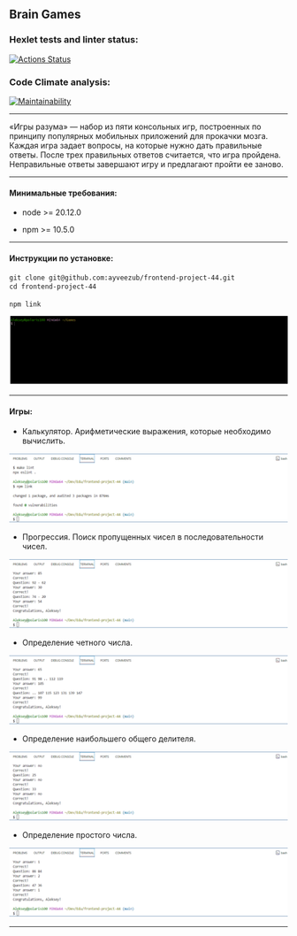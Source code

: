 ## Brain Games

### Hexlet tests and linter status:
[![Actions Status](https://github.com/ayveezub/frontend-project-44/actions/workflows/hexlet-check.yml/badge.svg)](https://github.com/ayveezub/frontend-project-44/actions)

### Code Climate analysis:
[![Maintainability](https://api.codeclimate.com/v1/badges/c1e87a34e0b7ed7e6862/maintainability)](https://codeclimate.com/github/ayveezub/frontend-project-44/maintainability)

---

«Игры разума» — набор из пяти консольных игр, построенных по принципу популярных мобильных приложений для прокачки мозга. Каждая игра задает вопросы, на которые нужно дать правильные ответы. После трех правильных ответов считается, что игра пройдена. Неправильные ответы завершают игру и предлагают пройти ее заново.

---

#### Минимальные требования:

- node >= 20.12.0

- npm >= 10.5.0

---

####  Инструкции по установке:

```
git clone git@github.com:ayveezub/frontend-project-44.git
cd frontend-project-44

npm link
```

![brain-games-install gif](./extra/promo/brain-games-install.gif)

---

#### Игры:

- Калькулятор. Арифметические выражения, которые необходимо вычислить.

![brain-calc gif](./extra/promo/brain-calc.gif)

- Прогрессия. Поиск пропущенных чисел в последовательности чисел.

![brain-progression gif](./extra/promo/brain-progression.gif)

- Определение четного числа.

![brain-even gif](./extra/promo/brain-even.gif)

- Определение наибольшего общего делителя.

![brain-gcd gif](./extra/promo/brain-gcd.gif)

- Определение простого числа.

![brain-prime gif](./extra/promo/brain-prime.gif)

---
